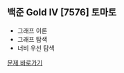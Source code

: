 ##  백준 Gold IV [7576] 토마토

* 그래프 이론
* 그래프 탐색
* 너비 우선 탐색


[문제 바로가기](https://www.acmicpc.net/problem/7576)